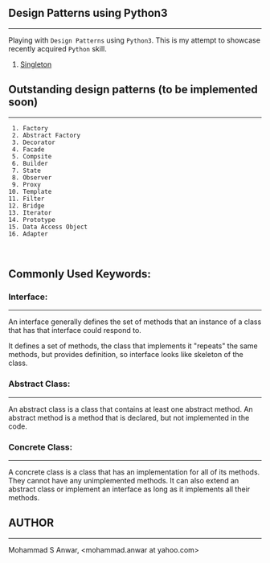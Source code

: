## Design Patterns using Python3
***

Playing with `Design Patterns` using `Python3`. This is my attempt to showcase recently acquired `Python` skill.

1. [Singleton](https://github.com/manwar/design-patterns-using-python/tree/master/01-singleton/README.md)

## Outstanding design patterns (to be implemented soon)
***

     1. Factory
     2. Abstract Factory
     3. Decorator
     4. Facade
     5. Compsite
     6. Builder
     7. State
     8. Observer
     9. Proxy
    10. Template
    11. Filter
    12. Bridge
    13. Iterator
    14. Prototype
    15. Data Access Object
    16. Adapter

<br>

## Commonly Used Keywords:
### Interface:
***

An interface generally defines the set of  methods that an instance of a class that has that interface could respond to.

It defines  a set of methods, the class that implements it "repeats" the same methods, but provides definition, so  interface looks like skeleton of the class.

### Abstract Class:
***

An abstract class is a class that  contains at least one abstract method. An abstract method is  a method  that is declared, but not implemented in the code.

### Concrete Class:
***

A concrete class is a class  that  has an implementation  for all of its methods. They cannot have any unimplemented methods. It  can also extend an abstract class or implement an interface as long as it implements all their methods.

## AUTHOR
***

Mohammad S Anwar, <mohammad.anwar at yahoo.com>
